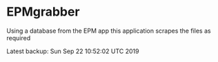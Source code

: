 # EPMgrabber
Using a database from the EPM app this application scrapes the files as required


Latest backup: Sun Sep 22 10:52:02 UTC 2019
